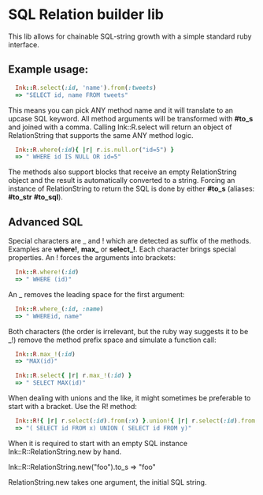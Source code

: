
# SQL Relation builder lib

This lib allows for chainable SQL-string growth with a simple
standard ruby interface.


## Example usage:

```ruby
  Ink::R.select(:id, 'name').from(:tweets)
  => "SELECT id, name FROM tweets"
```

This means you can pick ANY method name and it will translate to
an upcase SQL keyword.
All method arguments will be transformed with **#to_s** and joined
with a comma.
Calling Ink::R.select will return an object of RelationString that
supports the same ANY method logic.

```ruby
  Ink::R.where(:id){ |r| r.is.null.or("id=5") }
  => " WHERE id IS NULL OR id=5"
```

The methods also support blocks that receive an empty RelationString
object and the result is automatically converted to a string.
Forcing an instance of RelationString to return the SQL is done by
either **#to_s** (aliases: **#to_str** **#to_sql**).


## Advanced SQL

Special characters are _ and ! which are detected as suffix of the
methods. Examples are **where!**, **max_** or **select_!**.
Each character brings special properties. An ! forces the arguments
into brackets:

```ruby
  Ink::R.where!(:id)
  => " WHERE (id)"
```

An _ removes the leading space for the first argument:

```ruby
  Ink::R.where_(:id, :name)
  => " WHEREid, name"
```

Both characters (the order is irrelevant, but the ruby way suggests
it to be _!) remove the method prefix space and simulate a function
call:

```ruby
  Ink::R.max_!(:id)
  => "MAX(id)"

  Ink::R.select{ |r| r.max_!(:id) }
  => " SELECT MAX(id)"
```

When dealing with unions and the like, it might sometimes be preferable
to start with a bracket. Use the R! method:

```ruby
  Ink::R!{ |r| r.select(:id).from(:x) }.union!{ |r| r.select(:id).from(:y) }
  => "( SELECT id FROM x) UNION ( SELECT id FROM y)"
```

When it is required to start with an empty SQL instance
Ink::R::RelationString.new by hand.

  Ink::R::RelationString.new("foo").to_s
  => "foo"

RelationString.new takes one argument, the initial SQL string.

